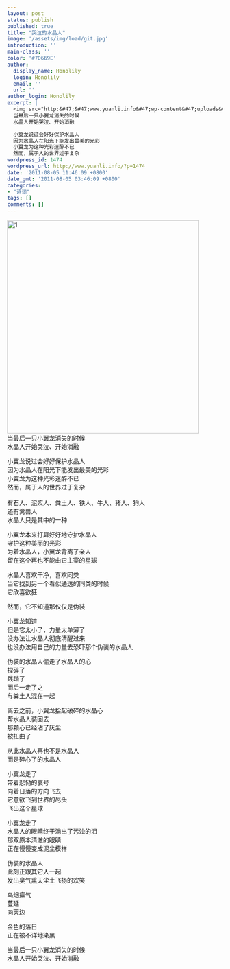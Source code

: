 ```yaml
---
layout: post
status: publish
published: true
title: "哭泣的水晶人"
image: '/assets/img/load/git.jpg'
introduction: ''
main-class: ''
color: '#7D669E'
author:
  display_name: Honolily
  login: Honolily
  email: ''
  url: ''
author_login: Honolily
excerpt: |
  <img src="http:&#47;&#47;www.yuanli.info&#47;wp-content&#47;uploads&#47;2011&#47;08&#47;1.jpg" alt="1" title="1" width="447" height="497" class="aligncenter size-full wp-image-1498" &#47;>
  当最后一只小翼龙消失的时候
  水晶人开始哭泣、开始消融

  小翼龙说过会好好保护水晶人
  因为水晶人在阳光下能发出最美的光彩
  小翼龙为这种光彩迷醉不已
  然而，属于人的世界过于复杂
wordpress_id: 1474
wordpress_url: http://www.yuanli.info/?p=1474
date: '2011-08-05 11:46:09 +0800'
date_gmt: '2011-08-05 03:46:09 +0800'
categories:
- "诗词"
tags: []
comments: []
---
```

<p><img src="http:&#47;&#47;www.yuanli.info&#47;wp-content&#47;uploads&#47;2011&#47;08&#47;1.jpg" alt="1" title="1" width="447" height="497" class="aligncenter size-full wp-image-1498" &#47;><br />
当最后一只小翼龙消失的时候<br />
水晶人开始哭泣、开始消融</p>
<p>小翼龙说过会好好保护水晶人<br />
因为水晶人在阳光下能发出最美的光彩<br />
小翼龙为这种光彩迷醉不已<br />
然而，属于人的世界过于复杂<br />
<a id="more"></a><a id="more-1474"></a><br />
有石人、泥浆人、粪土人、铁人、牛人、猪人、狗人<br />
还有禽兽人<br />
水晶人只是其中的一种</p>
<p>小翼龙本来打算好好地守护水晶人<br />
守护这种美丽的光彩<br />
为着水晶人，小翼龙背离了亲人<br />
留在这个再也不能由它主宰的星球</p>
<p>水晶人喜欢干净，喜欢同类<br />
当它找到另一个看似通透的同类的时候<br />
它欣喜欲狂</p>
<p>然而，它不知道那仅仅是伪装</p>
<p>小翼龙知道<br />
但是它太小了，力量太单薄了<br />
没办法让水晶人彻底清醒过来<br />
也没办法用自己的力量去恐吓那个伪装的水晶人</p>
<p>伪装的水晶人偷走了水晶人的心<br />
捏碎了<br />
践踏了<br />
而后一走了之<br />
与粪土人混在一起</p>
<p>离去之前，小翼龙拾起破碎的水晶心<br />
帮水晶人装回去<br />
那颗心已经沾了灰尘<br />
被扭曲了</p>
<p>从此水晶人再也不是水晶人<br />
而是碎心了的水晶人</p>
<p>小翼龙走了<br />
带着悲恸的哀号<br />
向着日落的方向飞去<br />
它意欲飞到世界的尽头<br />
飞出这个星球</p>
<p>小翼龙走了<br />
水晶人的眼睛终于淌出了污浊的泪<br />
那双原本清澈的眼睛<br />
正在慢慢变成泥尘模样</p>
<p>伪装的水晶人<br />
此刻正跟其它人一起<br />
发出臭气熏天尘土飞扬的欢笑</p>
<p>乌烟瘴气<br />
蔓延<br />
向天边</p>
<p>金色的落日<br />
正在被不详地染黑</p>
<p>当最后一只小翼龙消失的时候<br />
水晶人开始哭泣、开始消融</p>
